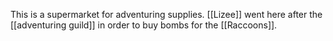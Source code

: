 This is a supermarket for adventuring supplies. [[Lizee]] went here after the [[adventuring guild]] in order to buy bombs for the [[Raccoons]]. 